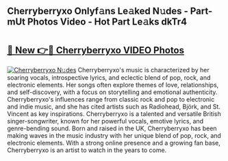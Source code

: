 ## Cherryberryxo Onlyf𝚊ns Le𝚊ked N𝚞des - Part-mUt Photos Video - Hot Part Le𝚊ks dkTr4

# <h2><a href="http://ab10984.deff.icu/?id=Cherryberryxo">🔗 New 👉🔴 Cherryberryxo VIDEO Photos</a></h2>

[![Cherryberryxo N𝚞des](https://i.imgur.com/rIISA9y.gif)](http://ab10984.deff.icu/?id=Cherryberryxo)
Cherryberryxo's music is characterized by her soaring vocals, introspective lyrics, and eclectic blend of pop, rock, and electronic elements. Her songs often explore themes of love, relationships, and self-discovery, with a focus on storytelling and emotional authenticity. Cherryberryxo's influences range from classic rock and pop to electronic and indie music, and she has cited artists such as Radiohead, Björk, and St. Vincent as key inspirations. Cherryberryxo is a talented and versatile British singer-songwriter, known for her powerful vocals, emotive lyrics, and genre-bending sound. Born and raised in the UK, Cherryberryxo has been making waves in the music industry with her unique blend of pop, rock, and electronic elements. With a strong online presence and a growing fan base, Cherryberryxo is an artist to watch in the years to come.
